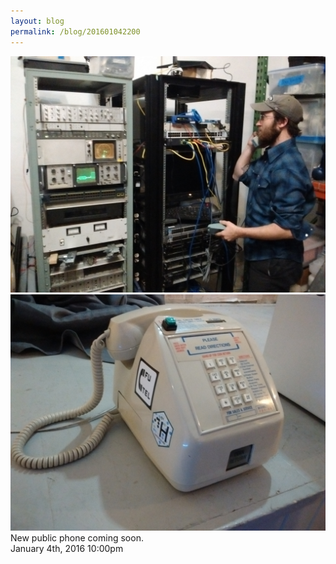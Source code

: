 ```yaml
---
layout: blog
permalink: /blog/201601042200
---
```



<img src="/blog/images/136660915634_0.jpg"/>




<img src="/blog/images/136660915634_1.jpg"/>



<div class="caption">New public phone coming soon.

 </div>

<div id="footer">
<span id="timestamp"> January 4th, 2016 10:00pm </span>
</div>
